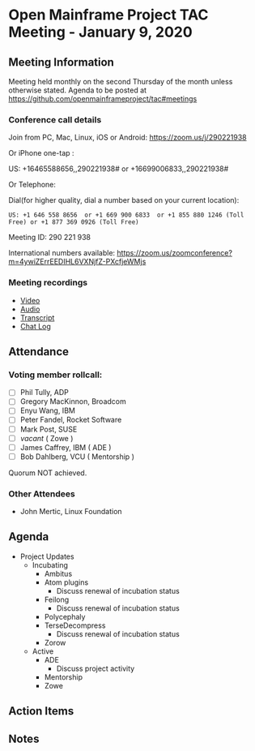 # Open Mainframe Project TAC Meeting - January 9, 2020

## Meeting Information

Meeting held monthly on the second Thursday of the month unless otherwise stated. Agenda to be posted at https://github.com/openmainframeproject/tac#meetings

### Conference call details

Join from PC, Mac, Linux, iOS or Android: https://zoom.us/j/290221938

Or iPhone one-tap :

US: +16465588656,,290221938#  or +16699006833,,290221938#

Or Telephone:

Dial(for higher quality, dial a number based on your current location):

    US: +1 646 558 8656  or +1 669 900 6833  or +1 855 880 1246 (Toll Free) or +1 877 369 0926 (Toll Free)

Meeting ID: 290 221 938

International numbers available: https://zoom.us/zoomconference?m=4ywiZErrEEDIHL6VXNjfZ-PXcfjeWMjs

### Meeting recordings

* [Video](20200109-video.mp4)
* [Audio](20200109-audio.m4a)
* [Transcript](20200109-transcript.vtt)
* [Chat Log](20200109-chatlog.txt)

## Attendance

### Voting member rollcall:

- [ ] Phil Tully, ADP
- [ ] Gregory MacKinnon, Broadcom
- [ ] Enyu Wang, IBM
- [ ] Peter Fandel, Rocket Software
- [ ] Mark Post, SUSE
- [ ] _vacant_ ( Zowe )
- [ ] James Caffrey, IBM ( ADE )
- [ ] Bob Dahlberg, VCU ( Mentorship )

Quorum NOT achieved.

### Other Attendees

* John Mertic, Linux Foundation

## Agenda

* Project Updates
  * Incubating
    * Ambitus
    * Atom plugins
      * Discuss renewal of incubation status
    * Feilong
      * Discuss renewal of incubation status
    * Polycephaly
    * TerseDecompress
      * Discuss renewal of incubation status
    * Zorow
  * Active
    * ADE
      * Discuss project activity
    * Mentorship
    * Zowe

## Action Items

## Notes
